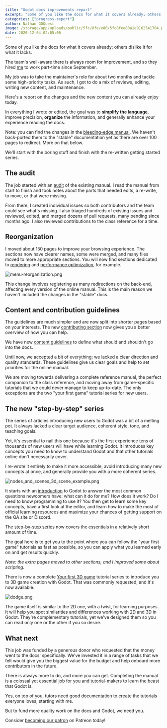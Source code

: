 ```yaml
---
title: "Godot docs improvements report"
excerpt: "Some of you like the docs for what it covers already; others dislike it for what it lacks. The team's well-aware there is always room for improvement, and so they hired me to work part-time on it since September. Here are all the changes you can already enjoy today!"
categories: ["progress-report"]
author: Nathan GDQuest
image: /storage/app/uploads/public/5fc/8fe/e80/5fc8fee80a1e9162541704.png
date: 2020-12-04 02:05:00
---
```


Some of you like the docs for what it covers already; others dislike it for what it lacks.

The team's well-aware there is always room for improvement, and so they hired [me](https://twitter.com/NathanGDQuest) to work part-time since September.

My job was to take the maintainer's role for about two months and tackle some high-priority tasks. As such, I got to do a mix of reviews, editing, writing new content, and maintenance.

Here's a report on the changes and the new content you can already enjoy today.

In everything I wrote or edited, the goal was to **simplify the language**, improve precision, **organize** the information, and generally enhance your experience reading the docs.

Note: you can find the changes in the [bleeding-edge manual](https://docs.godotengine.org/en/latest/). We haven't back-ported them to the "stable" documentation yet as there are over 100 pages to redirect. More on that below.

We'll start with the boring stuff and finish with the re-written getting started series.

## The audit

The job started with an [audit](https://github.com/godotengine/godot-docs/issues/3969) of the existing manual. I read the manual from start to finish and took notes about the parts that needed edits, a re-write, to move, or that were missing.

From there, I created individual issues so both contributors and the team could see what's missing. I also triaged hundreds of existing issues and reviewed, edited, and merged dozens of pull requests, many pending since months ago. I also reviewed contributions to the class reference for a time.

## Reorganization

I moved about 150 pages to improve your browsing experience. The sections now have clearer names, some were merged, and many files moved to more appropriate sections. You will now find sections dedicated to [rendering](https://docs.godotengine.org/en/latest/tutorials/rendering/index.html) and [performance optimization](https://docs.godotengine.org/en/latest/tutorials/performance/index.html), for example.

![menu-reorganization.png](/storage/app/uploads/public/5fc/8fe/6fa/5fc8fe6fae97d632718971.png)

This change involves registering as many redirections on the back-end, affecting every version of the online manual. This is the main reason we haven't included the changes in the "stable" docs.

## Content and contribution guidelines

The guidelines are much simpler and are now split into shorter pages based on your interests. The new [contributing section](https://contributing.godotengine.org/en/latest/index.html) now gives you a better overview of how you can help.

We have new [content guidelines](https://contributing.godotengine.org/en/latest/documentation/guidelines/content_guidelines.html) to define what should and shouldn't go into the docs.

Until now, we accepted a bit of everything; we lacked a clear direction and quality standards. These guidelines give us clear goals and help to set priorities for the online manual.

We are moving towards delivering a complete reference manual, the perfect companion to the class reference, and moving away from game-specific tutorials that we could never manage to keep up-to-date. The only exceptions are the two "your first game" tutorial series for new users.

## The new "step-by-step" series

The series of articles introducing new users to Godot was a bit of a melting pot. It always lacked a clear target audience, coherent style, tone, and teaching goals.

Yet, it's essential to nail this one because it's the first experience tens of thousands of new users will have while learning Godot. It introduces key concepts you need to know to understand Godot and that other tutorials online don't necessarily cover.

I re-wrote it entirely to make it more accessible, avoid introducing many new concepts at once, and generally provide you with a more coherent series.

![nodes_and_scenes_3d_scene_example.png](/storage/app/uploads/public/5fc/8fe/bd6/5fc8febd65f7c670216153.png)

It starts with an [introduction](https://docs.godotengine.org/en/latest/getting_started/introduction/index.html) to Godot to answer the most common questions newcomers have: what can it do for me? How does it work? Do I need to know programming to use it? You then get to learn some key concepts, have a first look at the editor, and learn how to make the most of official learning resources and maximize your chances of getting support on the QA site or Discord.

The [step-by-step series](https://docs.godotengine.org/en/latest/getting_started/step_by_step/index.html) now covers the essentials in a relatively short amount of time.

The goal here is to get you to the point where you can follow the "your first game" tutorials as fast as possible, so you can apply what you learned early on and get results quickly.

_Note: the extra pages moved to other sections, and I improved some about scripting._

There is now a complete [Your first 3D game](https://docs.godotengine.org/en/latest/getting_started/first_3d_game/index.html) tutorial series to introduce you to 3D game creation with Godot. That was commonly requested, and it's now available.

![dodge.png](/storage/app/uploads/public/5fc/8fe/924/5fc8fe924a214204296490.png)

The game itself is similar to the 2D one, with a twist, for learning purposes. It will help you spot similarities and differences working with 2D and 3D in Godot. They're complementary tutorials, yet we've designed them so you can read only one or the other if you so desire.

## What next

This job was funded by a generous donor who requested that the money went to the docs' specifically. We've invested it in a range of tasks that we felt would give you the biggest value for the budget and help onboard more contributors in the future.

There is always more to do, and more you can get. Completing the manual is a colossal yet essential job for you and tutorial-makers to learn the beast that Godot is.

Yes, on top of you, tutors need good documentation to create the tutorials everyone loves, starting with me.

But to fund more quality work on the docs and Godot, we need you.

Consider [becoming our patron](https://www.patreon.com/godotengine) on Patreon today!
